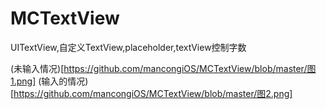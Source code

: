 # MCTextView
UITextView,自定义TextView,placeholder,textView控制字数

(未输入情况)[https://github.com/mancongiOS/MCTextView/blob/master/图1.png]
(输入的情况)[https://github.com/mancongiOS/MCTextView/blob/master/图2.png]
